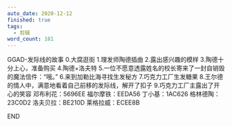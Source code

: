 ```yaml
---
auto_date: 2020-12-12
finished: true
tags:
  - 剪辑
word_count: 181
---
```


GGAD-发际线的故事
0.大腐逛街
1.理发师陶德插曲
2.露出感兴趣的模样
3.陶德十分上心，准备购买
4.陶德+洛夫特
5.一位不愿意透露姓名的校长寄来了一封自销毁的魔法信件：“哦。”
6.来到加勒比海寻找生发秘方
7.巧克力工厂生发糖果
8.王尔德的情人中，满意地看着自己前移的发际线，解开了扣子
9.巧克力工厂主露出了开心的笑容
邓布利花：5696EE
福尔摩铁：EEDA56
丁小基：1AC626
格林德陶：23C0D2
洛夫贝拉：BE210D
莱格拉威：ECEE8B

END
